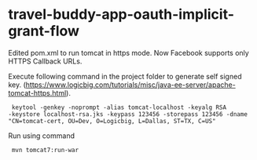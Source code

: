 # travel-buddy-app-oauth-implicit-grant-flow

Edited pom.xml to run tomcat in https mode. Now Facebook supports only HTTPS Callback URLs.

Execute following command in the project folder to generate self signed key. (https://www.logicbig.com/tutorials/misc/java-ee-server/apache-tomcat-https.html).

<code> keytool -genkey -noprompt -alias tomcat-localhost -keyalg RSA -keystore localhost-rsa.jks -keypass 123456 -storepass 123456 -dname "CN=tomcat-cert, OU=Dev, O=Logicbig, L=Dallas, ST=TX, C=US" </code>

Run using command

<code> mvn tomcat7:run-war </code>
